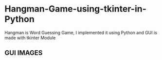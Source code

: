# Hangman-Game-using-tkinter-in-Python
Hangman is Word Guessing Game, I implemented it using Python and GUI is made with tkinter Module
## GUI IMAGES

